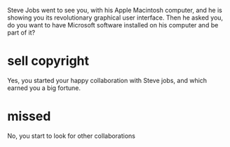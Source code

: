 Steve Jobs went to see you, with his Apple Macintosh computer,
and he is showing you its revolutionary graphical user interface.
Then he asked you, do you want to have  Microsoft software installed on his
computer and be part of it?

# sell copyright
Yes, you started your happy collaboration with Steve jobs, and which earned you a big fortune.

# missed
No, you start to look for other collaborations
